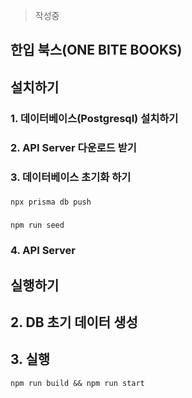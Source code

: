 > 작성중

## 한입 북스(ONE BITE BOOKS)

## 설치하기

### 1. 데이터베이스(Postgresql) 설치하기

### 2. API Server 다운로드 받기

### 3. 데이터베이스 초기화 하기

###

`npx prisma db push`

###

`npm run seed`

### 4. API Server

## 실행하기

## 2. DB 초기 데이터 생성

## 3. 실행

`npm run build && npm run start`
